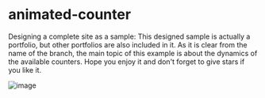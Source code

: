 # animated-counter
Designing a complete site as a sample:
This designed sample is actually a portfolio, but other portfolios are also included in it.
As it is clear from the name of the branch, the main topic of this example is about the dynamics of the available counters.
Hope you enjoy it and don't forget to give stars if you like it.

![image](https://github.com/yunes1995/animated-counter/assets/88889070/bfdf534a-d88e-408a-9ecd-96360656ec6a)
